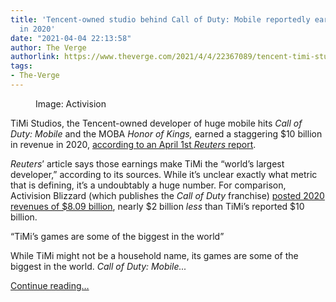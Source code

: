 ```yaml
---
title: 'Tencent-owned studio behind Call of Duty: Mobile reportedly earned $10 billion
  in 2020'
date: "2021-04-04 22:13:58"
author: The Verge
authorlink: https://www.theverge.com/2021/4/4/22367089/tencent-timi-studios-call-of-duty-mobile-10-billion-2020
tags:
- The-Verge
---
```

<figure>
      <img alt="" src="https://cdn.vox-cdn.com/thumbor/i7-0H-GxUrLNW0eqrbK9rbZEA0A=/150x0:1770x1080/1310x873/cdn.vox-cdn.com/uploads/chorus_image/image/69075061/Screen_Shot_2021_04_04_at_2.11.26_PM.0.png" />
        <figcaption>Image: Activision</figcaption>
    </figure>

  <p id="L4jX9l">TiMi Studios, the Tencent-owned developer of huge mobile hits <em>Call of Duty: Mobile</em> and the MOBA <em>Honor of Kings, </em>earned a staggering $10 billion in revenue in 2020, <a href="https://www.reuters.com/article/us-tencent-videogames-exclusive-idUSKBN2BP0FG">according to an April 1st <em>Reuters</em> report</a>.</p>
<p id="490xCa"><em>Reuters</em>’ article says those earnings make TiMi the “world’s largest developer,” according to its sources. While it’s unclear exactly what metric that is defining, it’s a undoubtably a huge number. For comparison, Activision Blizzard (which publishes the <em>Call of Duty</em> franchise) <a href="https://investor.activision.com/news-releases/news-release-details/activision-blizzard-announces-fourth-quarter-and-2020-financial">posted 2020 revenues of $8.09 billion</a>, nearly $2 billion <em>less</em> than TiMi’s reported $10 billion. </p>
<div class="c-float-right"><aside id="1aWxPN"><q>TiMi’s games are some of the biggest in the world</q></aside></div>
<p id="UEjgq5">While TiMi might not be a household name, its games are some of the biggest in the world. <em>Call of Duty: Mobile...</em></p>
  <p>
    <a href="https://www.theverge.com/2021/4/4/22367089/tencent-timi-studios-call-of-duty-mobile-10-billion-2020">Continue reading&hellip;</a>
  </p>